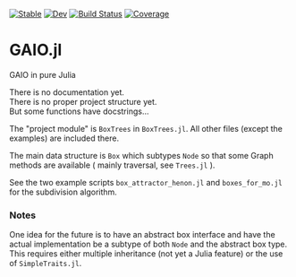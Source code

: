 
[![Stable](https://img.shields.io/badge/docs-stable-blue.svg)](https://manuelbb-upb.github.io/GAIO.jl/stable)
[![Dev](https://img.shields.io/badge/docs-dev-blue.svg)](https://manuelbb-upb.github.io/GAIO.jl/dev)
[![Build Status](https://github.com/manuelbb-upb/Morbit.jl/workflows/CI/badge.svg)](https://github.com/manuelbb-upb/GAIO.jl/actions)
[![Coverage](https://codecov.io/gh/manuelbb-upb/Morbit.jl/branch/master/graph/badge.svg)](https://codecov.io/gh/manuelbb-upb/GAIO.jl)

# GAIO.jl

GAIO in pure Julia 

There is no documentation yet.  
There is no proper project structure yet.  
But some functions have docstrings…

The "project module" is `BoxTrees` in `BoxTrees.jl`.
All other files (except the examples) are included there.

The main data structure is `Box` which subtypes `Node` so 
that some Graph methods are available ( mainly traversal, see `Trees.jl` ).

See the two example scripts `box_attractor_henon.jl` and `boxes_for_mo.jl`
for the subdivision algorithm.

### Notes

One idea for the future is to have an abstract box interface and have the actual implementation be a subtype of both `Node` and the abstract box type. 
This requires either multiple inheritance (not yet a Julia feature) or the use of `SimpleTraits.jl`.

